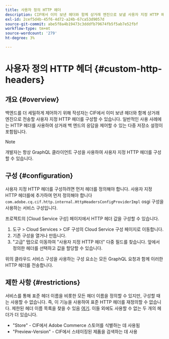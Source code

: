 ```yaml
---
title: 사용자 정의 HTTP 헤더
description: CIF에서 이미 보낸 헤더와 함께 상거래 엔진으로 보낼 사용자 지정 HTTP 헤더를 구성하는 방법에 대해 알아봅니다.
exl-id: 2cef5d4b-45f6-4d72-a24b-67ca53d9057d
source-git-commit: abe5f8a4b19473c3dddfb79674fb5f5ab7e52fbf
workflow-type: tm+mt
source-wordcount: '279'
ht-degree: 3%

---
```


# 사용자 정의 HTTP 헤더 {#custom-http-headers}

## 개요 {#overview}

백엔드를 더 세밀하게 제어하기 위해 작성자는 CIF에서 이미 보낸 헤더와 함께 상거래 엔진으로 전송할 사용자 지정 HTTP 헤더를 구성할 수 있습니다. 일반적인 사용 사례에는 HTTP 헤더를 사용하여 상거래 백 엔드의 응답을 제어할 수 있는 다중 저장소 설정이 포함됩니다.

>[!NOTE]
>
>개발자는 항상 GraphQL 클라이언트 구성을 사용하여 사용자 지정 HTTP 헤더를 구성할 수 있습니다.
>

## 구성 {#configuration}

사용자 지정 HTTP 헤더를 구성하려면 먼저 헤더를 정의해야 합니다. 사용자 지정 HTTP 헤더를에 추가하여 먼저 정의해야 합니다 `com.adobe.cq.cif.http.internal.HttpHeadersConfigProviderImpl` osgi 구성을 사용하는 서비스 구성입니다.

프로젝트의 [Cloud Service 구성] 페이지에서 HTTP 헤더 값을 구성할 수 있습니다.

1. 도구 > Cloud Services > CIF 구성의 Cloud Service 구성 페이지로 이동합니다.
1. 기존 구성을 열거나 만듭니다.
1. &quot;고급&quot; 탭으로 이동하여 &quot;사용자 지정 HTTP 헤더&quot; 다중 필드를 찾습니다. 앞에서 정의한 헤더를 선택하고 값을 할당할 수 있습니다.

위의 클라우드 서비스 구성을 사용하는 구성 요소는 모든 GraphQL 요청과 함께 이러한 HTTP 헤더를 전송합니다.

## 제한 사항 {#restrictions}

서비스를 통해 표준 헤더 이름을 비롯한 모든 헤더 이름을 정의할 수 있지만, 구성할 때는 사용할 수 없습니다. 즉, 이 기능을 사용하여 표준 HTTP 헤더를 재정의할 수 없습니다. 제한된 헤더 이름 목록을 찾을 수 있음 [여기](https://developer.mozilla.org/en-US/docs/Web/HTTP/Headers). 이들 외에도 사용할 수 없는 두 개의 헤더가 더 있습니다.

* &quot;Store&quot; - CIF에서 Adobe Commerce 스토어를 식별하는 데 사용됨
* &quot;Preview-Version&quot; - CIF에서 스테이징된 제품을 검색하는 데 사용
